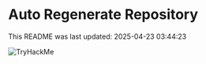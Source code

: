 # Auto Regenerate Repository

This README was last updated: 2025-04-23 03:44:23

 ![TryHackMe](https://tryhackme.com/badge/533634)